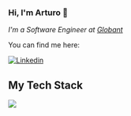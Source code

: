 ### Hi, I'm Arturo 👋

_I'm a Software Engineer at [Globant](https://www.globant.com/)_


You can find me here:

[![Linkedin](https://img.shields.io/badge/-Arturo%20Rivera-blue?style=flat-square&logo=Linkedin&logoColor=white&link=https://www.linkedin.com/in/arturoriveram/)](https://www.linkedin.com/in/arturoriveram/)

## My Tech Stack

<p>
  <a href="https://skillicons.dev">
    <img src="https://skillicons.dev/icons?i=git,javascript,typescript,flutter,dart" />
  </a>
</p>

<!---
ArthurRiveera/ArthurRiveera is a ✨ special ✨ repository because its `README.md` (this file) appears on your GitHub profile.
You can click the Preview link to take a look at your changes.
--->
